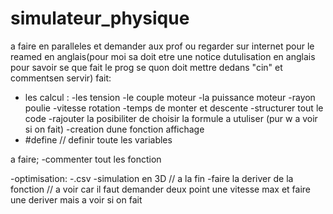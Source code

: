 # simulateur_physique
a faire en paralleles et demander aux prof ou regarder sur internet pour le reamed en anglais(pour moi sa doit etre une notice dutulisation en anglais pour savoir se que fait le prog se quon doit mettre dedans "cin" et commentsen servir)
fait:
- les calcul :
        -les tension
        -le couple moteur
        -la puissance moteur
        -rayon poulie
        -vitesse rotation
        -temps de monter et descente
-structurer tout le code 
-rajouter la posibiliter de choisir la formule a utuliser (pur w a voir si on fait)
-creation dune fonction affichage
- #define // definir toute les variables


a faire;
-commenter tout les fonction



-optimisation:
        -.csv
        -simulation en 3D // a la fin 
        -faire la deriver de la fonction // a voir car il faut demander deux point une vitesse max et faire une deriver mais a voir si on fait

